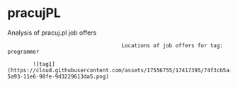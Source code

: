 # pracujPL
Analysis of pracuj.pl job offers

                                        Locations of job offers for tag: programmer

            ![tag1](https://cloud.githubusercontent.com/assets/17556755/17417395/74f3cb5a-5a93-11e6-98fe-9d3229613da5.png)

